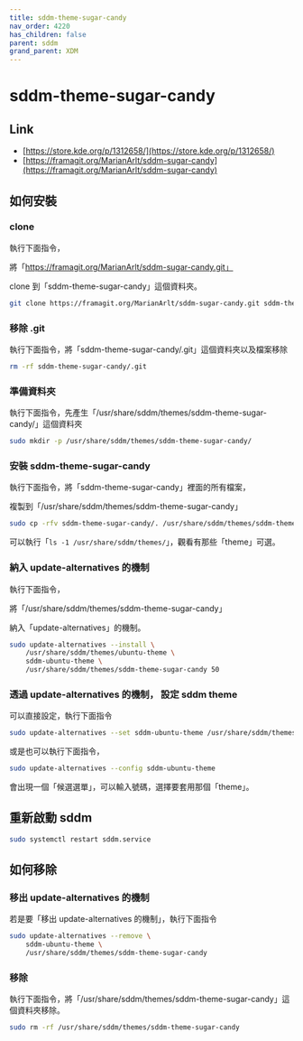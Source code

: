 ```yaml
---
title: sddm-theme-sugar-candy
nav_order: 4220
has_children: false
parent: sddm
grand_parent: XDM
---
```



# sddm-theme-sugar-candy


## Link

* [https://store.kde.org/p/1312658/](https://store.kde.org/p/1312658/)
* [https://framagit.org/MarianArlt/sddm-sugar-candy](https://framagit.org/MarianArlt/sddm-sugar-candy)




## 如何安裝


### clone

執行下面指令，

將「https://framagit.org/MarianArlt/sddm-sugar-candy.git」

clone 到「sddm-theme-sugar-candy」這個資料夾。

``` sh
git clone https://framagit.org/MarianArlt/sddm-sugar-candy.git sddm-theme-sugar-candy
```


### 移除 .git

執行下面指令，將「sddm-theme-sugar-candy/.git」這個資料夾以及檔案移除

``` sh
rm -rf sddm-theme-sugar-candy/.git
```


### 準備資料夾

執行下面指令，先產生「/usr/share/sddm/themes/sddm-theme-sugar-candy/」這個資料夾

``` sh
sudo mkdir -p /usr/share/sddm/themes/sddm-theme-sugar-candy/
```


### 安裝 sddm-theme-sugar-candy

執行下面指令，將「sddm-theme-sugar-candy」裡面的所有檔案，

複製到「/usr/share/sddm/themes/sddm-theme-sugar-candy」

``` sh
sudo cp -rfv sddm-theme-sugar-candy/. /usr/share/sddm/themes/sddm-theme-sugar-candy
```

可以執行「`ls -1 /usr/share/sddm/themes/`」，觀看有那些「theme」可選。


### 納入 update-alternatives 的機制

執行下面指令，

將「/usr/share/sddm/themes/sddm-theme-sugar-candy」

納入「update-alternatives」的機制。

``` sh
sudo update-alternatives --install \
	/usr/share/sddm/themes/ubuntu-theme \
	sddm-ubuntu-theme \
	/usr/share/sddm/themes/sddm-theme-sugar-candy 50
```


### 透過 update-alternatives 的機制， 設定 sddm theme

可以直接設定，執行下面指令

``` sh
sudo update-alternatives --set sddm-ubuntu-theme /usr/share/sddm/themes/sddm-theme-sugar-candy
```

或是也可以執行下面指令，

``` sh
sudo update-alternatives --config sddm-ubuntu-theme
```

會出現一個「候選選單」，可以輸入號碼，選擇要套用那個「theme」。


## 重新啟動 sddm

``` sh
sudo systemctl restart sddm.service
```




## 如何移除


### 移出 update-alternatives 的機制

若是要「移出 update-alternatives 的機制」，執行下面指令

``` sh
sudo update-alternatives --remove \
	sddm-ubuntu-theme \
	/usr/share/sddm/themes/sddm-theme-sugar-candy
```


### 移除

執行下面指令，將「/usr/share/sddm/themes/sddm-theme-sugar-candy」這個資料夾移除。

``` sh
sudo rm -rf /usr/share/sddm/themes/sddm-theme-sugar-candy
```
